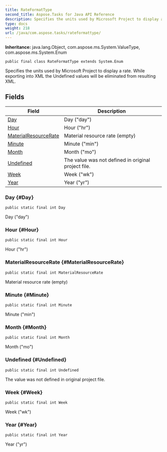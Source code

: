 ```yaml
---
title: RateFormatType
second_title: Aspose.Tasks for Java API Reference
description: Specifies the units used by Microsoft Project to display a rate.
type: docs
weight: 218
url: /java/com.aspose.tasks/rateformattype/
---
```


**Inheritance:**
java.lang.Object, com.aspose.ms.System.ValueType, com.aspose.ms.System.Enum
```
public final class RateFormatType extends System.Enum
```

Specifies the units used by Microsoft Project to display a rate. While exporting into XML the Undefined values will be eliminated from resulting XML.
## Fields

| Field | Description |
| --- | --- |
| [Day](#Day) | Day ("day") |
| [Hour](#Hour) | Hour ("hr") |
| [MaterialResourceRate](#MaterialResourceRate) | Material resource rate (empty) |
| [Minute](#Minute) | Minute ("min") |
| [Month](#Month) | Month ("mo") |
| [Undefined](#Undefined) | The value was not defined in original project file. |
| [Week](#Week) | Week ("wk") |
| [Year](#Year) | Year ("yr") |
### Day {#Day}
```
public static final int Day
```


Day ("day")

### Hour {#Hour}
```
public static final int Hour
```


Hour ("hr")

### MaterialResourceRate {#MaterialResourceRate}
```
public static final int MaterialResourceRate
```


Material resource rate (empty)

### Minute {#Minute}
```
public static final int Minute
```


Minute ("min")

### Month {#Month}
```
public static final int Month
```


Month ("mo")

### Undefined {#Undefined}
```
public static final int Undefined
```


The value was not defined in original project file.

### Week {#Week}
```
public static final int Week
```


Week ("wk")

### Year {#Year}
```
public static final int Year
```


Year ("yr")


